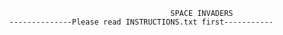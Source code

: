                                                 SPACE INVADERS
			--------------Please read INSTRUCTIONS.txt first----------- 
